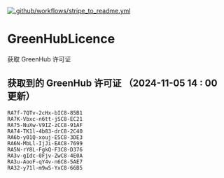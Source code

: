 [![.github/workflows/stripe_to_readme.yml](https://github.com/zjx-kimi/GreenHubLicence/actions/workflows/stripe_to_readme.yml/badge.svg)](https://github.com/zjx-kimi/GreenHubLicence/actions/workflows/stripe_to_readme.yml)
# GreenHubLicence
获取 GreenHub 许可证
## 获取到的 GreenHub 许可证 （2024-11-05 14 : 00 更新）
```
RA7f-7QTv-2cHx-bIC8-85B1
RA7K-Vbxc-n6tt-jSC8-EC21
RA75-NuXw-V9IZ-zCC8-91AF
RA74-TK1l-4b83-drC8-2C40
RA6b-y01Q-xouj-ESC8-3DE3
RA6N-MbLl-IjJi-EAC8-7699
RA5N-rY8L-FgkQ-F3C8-D376
RA3v-gIdc-0Fjv-ZwC8-4E0A
RA3u-AooF-qY4v-n6C8-5AE7
RA32-y71l-m9wS-YxC8-66B5
```
